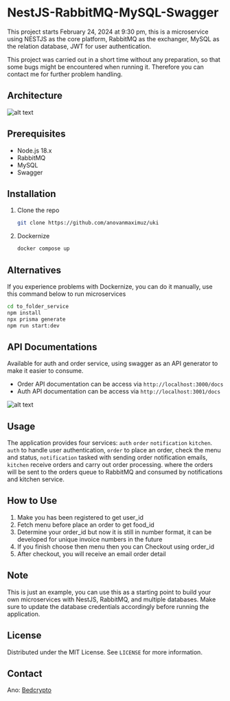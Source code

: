 # NestJS-RabbitMQ-MySQL-Swagger

This project starts February 24, 2024 at 9:30 pm, this is a microservice using NESTJS as the core platform, RabbitMQ as the exchanger, MySQL as the relation database, JWT for user authentication.

This project was carried out in a short time without any preparation, so that some bugs might be encountered when running it. Therefore you can contact me for further problem handling.

## Architecture

![alt text](https://github.com/anovanmaximuz/uki/blob/master/img/skema.png?raw=true)

## Prerequisites

- Node.js 18.x
- RabbitMQ
- MySQL
- Swagger

## Installation

1. Clone the repo

   ```sh
   git clone https://github.com/anovanmaximuz/uki
   ```

2. Dockernize
   ```sh
   docker compose up
   ```

## Alternatives
If you experience problems with Dockernize, you can do it manually, use this command below to run microservices
   ```sh
   cd to_folder_service
   npm install
   npx prisma generate
   npm run start:dev
   ```

## API Documentations
Available for auth and order service, using swagger as an API generator to make it easier to consume.
- Order API documentation can be access via `http://localhost:3000/docs`
- Auth API documentation can be access via `http://localhost:3001/docs`

![alt text](https://github.com/anovanmaximuz/uki/blob/master/img/swagger.png?raw=true)
 

## Usage

The application provides four services: `auth` `order` `notification` `kitchen`. `auth` to handle user authentication, `order` to place an order, check the menu and status, `notification` tasked with sending order notification emails, `kitchen` receive orders and carry out order processing. where the orders will be sent to the orders queue to RabbitMQ and consumed by notifications and kitchen service.

## How to Use
1. Make you has been registered to get user_id
2. Fetch menu before place an order to get food_id
3. Determine your order_id but now it is still in number format, it can be developed for unique invoice numbers in the future
4. If you finish choose then menu then you can Checkout using order_id
5. After checkout, you will receive an email order detail

## Note

This is just an example, you can use this as a starting point to build your own microservices with NestJS, RabbitMQ, and multiple databases. Make sure to update the database credentials accordingly before running the application.

## License

Distributed under the MIT License. See `LICENSE` for more information.

<!-- CONTACT -->

## Contact

Ano: [Bedcrypto](https://bedcrypto.com/)
